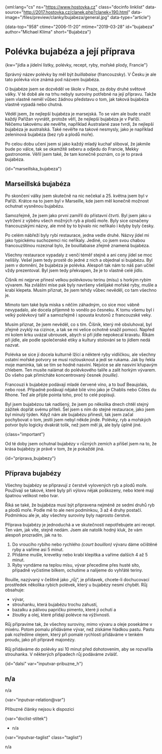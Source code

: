 
{xml:lang="cs" ns="https://www.hostovka.cz" class="docinfo linklist" data-source="http://2017.hostovka.cz/clanek.php?clanek=190.html" data-image="/files/preview/clanky/bujabeza/general.jpg" data-type="article"}

{data-top="958" ctime="2006-11-20" mtime="2019-03-28" id="bujabeza" author="Michael Klíma" short="Bujabéza"}

# Polévka bujabéza a její příprava

<!-- generated attribute kw by user_updatekw.sh on 2020-07-05, do not edit -->

{kw="jídla a jídelní lístky, polévky, recept, ryby, mořské plody, Francie"}

Správný název polévky by měl být _buillabaise_ (francouzsky). V Česku je ale tato polévka více známá pod názvem bujabéza.

O bujabéze jsem se dozvěděl ve škole v Praze, za doby druhé světové války. V té době ale na trhu nebyly suroviny potřebné na její přípravu. Takže jsem vlastně neměl vůbec žádnou představu o tom, jak taková bujabéza vlastně vypadá nebo chutná.

Věděl jsem, že nejlepší bujabéza je marsejská. To se vám ale bude snažit každý Pařížan vyvrátit, protože věří, že nejlepší bujabéza je v Paříži. Něčemu takovému ale nevěřte, například Australané zase tvrdí, že nejlepší bujabéza je australská. Také nevěřte na takové nesmysly, jako je například zeleninová bujabéza (bez ryb a plodů moře).

Po celou dobu učení jsem si jako každý mladý kuchař sliboval, že jakmile bude po válce, tak se okamžitě seberu a odjedu do Francie, Mekky gastronomie. Věřil jsem také, že tam konečně poznám, co je to pravá bujabéza.

{id="marseillska_bujabeza"}

## Marseillská bujabéza

Po skončení války jsem skutečně na nic nečekal a 25. května jsem byl v Paříži. Krátce na to jsem byl v Marseille, kde jsem měl konečně možnost ochutnat vysněnou bujabézu.

Samozřejmě, že jsem jako první zamířil do přístavní čtvrti. Byl jsem jako u vytržení z výběru všech možných ryb a plodů moře. Byly sice označeny francouzskými názvy, ale mně by to bývalo nic neříkalo i kdyby byly česky.

Po celém nábřeží byly rybí restaurace, jedna vedle druhé. Názvy jídel mi jako typickému suchozemci nic neříkaly. Jediné, co jsem svou chabou francouzštinou rozeznal bylo, že bouillabaise zřejmě znamená bujabéza.

Všechny restaurace vypadaly z venčí téměř stejně a ani ceny jídel se moc nelišily. Vešel jsem tedy prostě do jedné z nich a objednal si bujabézu. Byl jsem v domnění, že bujabéza je polévka. Alespoň tak nám to náš pan učitel vždy prezentoval. Byl jsem tedy překvapen, že je to vlastně celé jídlo.

Číšník mi nejprve přinesl velkou polévkovou terinu (mísu) s horkým rybím vývarem. Na zvláštní míse pak byly navršeny všelijaké mořské ryby, mušle a krabí klepeta. Musím přiznat, že jsem tehdy vůbec nevěděl, co tam všechno je.

Mimoto tam také byla miska s něčím záhadným, co sice moc vábně nevypadalo, ale docela příjemně to vonělo po česneku. K tomu všemu byl i velký polévkový talíř a samozřejmě i spousta krutonů z francouzské veky.

Musím přiznat, že jsem nevěděl, co s tím. Číšník, který mě obsluhoval, byl zřejmě zvyklý na cizince, a tak se mi velice ochotně snažil pomoci. Napřed mi kolem krku uvázal ubrousek, abych si při jídle nepokecal kravatu. Říkám při jídle, ale podle společenské etiky a kultury stolování se to jídlem nedá nazvat.

Polévka se sice jí docela kulturně lžící a některé ryby vidličkou, ale všechny ostatní mořské potvory se musí rozlousknout a jedí se rukama. Jak by řekla moje maminka, tak se tím se hodně nasviní. Nejvíce se ale nasviní křupavým chlebem. Ten musíte nalámat do polévkového talíře a zalít horkým vývarem. Do všeho pak přimícháte koncentrovaný česnek _(rouille)_.

Francouzi k bujabéze podávají mladé červené víno, a to buď Beaujolais, nebo rosé. Případně podávají nějaké bílé víno jako je Chablis nebo Côtes du Rhone. Teď ale přijde pointa toho, proč to celé popisuji.

Byl jsem bujabézou tak nadšený, že jsem po několika dnech chtěl stejný zážitek dopřát svému příteli. Šel jsem s ním do stejné restaurace, jako jsem byl minulý týden. Když nám ale bujabézu přinesli, tak jsem začal pochybovat o tom, jestli jsem nebyl někde jinde. Polévky, ryb a mořských potvor bylo logicky dvakrát tolik, než jsem měl já, ale byly úplně jiné.

{class="important"}

Od té doby jsem ochutnal bujabézy v různých zemích a přišel jsem na to, že krása bujabézy je právě v tom, že je pokaždé jiná.

{id="priprava_bujabezy"}

## Příprava bujabézy

Všechny bujabézy se připravují z čerstvě vylovených ryb a plodů moře. Používají se takové, které byly při výlovu nějak poškozeny, nebo které mají špatnou velikost nebo tvar.

Říká se také, že bujabéza musí být připravena nejméně ze sedmi druhů ryb a plodů moře. Podle mě to ale není podmínkou, 3 až 4 druhy postačí. Podmínkou ale je, aby všechny suroviny byly naprosto čerstvé.

Příprava bujabézy je jednoduchá a ve skutečnosti nepotřebujete ani recept. Ten vám, jak víte, stejně nedám. Jsem ale natolik hodný kluk, že vám alespoň prozradím, jak na to.

  1. Do vroucího rybího nebo rychlého _(court bouillon)_ vývaru dáme očištěné ryby a vaříme asi 5 minut.
  2. Přidáme mušle, krevetky nebo krabí klepítka a vaříme dalších 4 až 5 minut.
  3. Ryby vyndáme na teplou mísu, vývar přecedíme přes husté síto, případně vyčistíme bílkem, ochutíme a nalijeme do vyhřáté teriny.

Rouille, nazývaný v češtině jako „růj“, je přídavek, chcete-li dochucovací prostředek několika rybích polévek, který u bujabézy nesmí chybět. Růj obsahuje:

  * vývar,
  * strouhanku, která bujabézu trochu zahustí,
  * bazalku a pálivou papričku pimento, které ji ochutí a
  * žloutky a olej, které přidají polévce na výživnosti.

Růj připravíme tak, že všechny suroviny, mimo vývaru a oleje posekáme v mixéru. Potom pomalu přidáváme vývar, než získáme hladkou pastu. Pastu pak rozředíme olejem, který při pomalé rychlosti přidáváme v tenkém proudu, jako při přípravě majonézy.

Růj přidáváme do polévky asi 10 minut před dohotovením, aby se rozvařila strouhanka. V některých případech růj podáváme zvlášť.

{id="dalsi" var="inputvar-pribuzne_h"}

## n/a

n/a

{var="inputvar-relation@var"}

Příbuzné články nejsou k dispozici

{var="doclist-stitek"}

  * n/a

{var="inputvar-taglist" class="taglist"}

n/a

